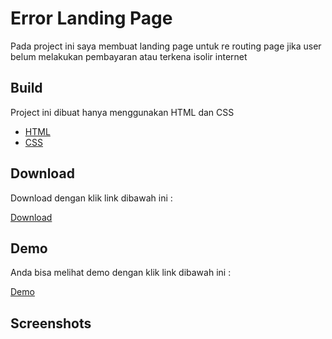 
# Error Landing Page

Pada project ini saya membuat landing page untuk re routing page jika user belum melakukan pembayaran atau terkena isolir internet

## Build

Project ini dibuat hanya menggunakan HTML dan CSS 

- [HTML](https://html.spec.whatwg.org/)
- [CSS](https://www.w3.org/TR/CSS/#css)


## Download
Download dengan klik link dibawah ini :

[Download](https://github.com/wisnushaputra/Error_Page/archive/refs/heads/master.zip)


## Demo

Anda bisa melihat demo dengan klik link dibawah ini :

[Demo](https://yearlysteepinverse--wisnushaputra.repl.co/)
## Screenshots


